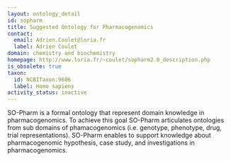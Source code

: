```yaml
---
layout: ontology_detail
id: sopharm
title: Suggested Ontology for Pharmacogenomics
contact:
  email: Adrien.Coulet@loria.fr
  label: Adrien Coulet
domain: chemistry and biochemistry
homepage: http://www.loria.fr/~coulet/sopharm2.0_description.php
is_obsolete: true
taxon:
  id: NCBITaxon:9606
  label: Homo sapiens
activity_status: inactive
---
```


SO-Pharm is a formal ontology that represent domain knowledge in pharmacogenomics. To achieve this goal SO-Pharm articulates ontologies from sub domains of phamacogenomics (i.e. genotype, phenotype, drug, trial representations). SO-Pharm enables to support knowledge about pharmacogenomic hypothesis, case study, and investigations in pharmacogenomics.
